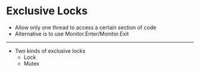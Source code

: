 # Exclusive Locks

- Allow only one thread to access a certain section of code
- Alternative is to use Monitor.Enter/Monitor.Exit
---
- Two kinds of exclusive locks
  - Lock
  - Mutex